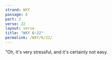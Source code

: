 ```yaml
---
strand: WXY
passage: 6
part: 2
verse: 22
layout: verse
title: "WXY 6:22"
permalink: /WXY/6/22/
---
```

"Oh, it's very stressful, and it's certainly not easy.
